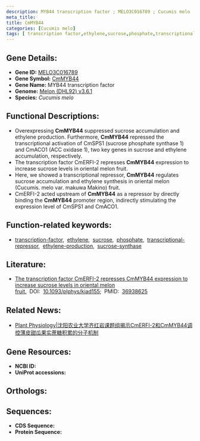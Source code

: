 ```yaml
---
description: MYB44 transcription factor ; MELO3C016789 ; Cucumis melo
meta_title:
title: CmMYB44
categories: [Cucumis melo]
tags: [ transcription factor,ethylene,sucrose,phosphate,transcriptional repressor,ethylene production,sucrose synthase ]
---
```


## Gene Details:
- **Gene ID:**	[MELO3C016789]()
- **Gene Symbol:** <u>CmMYB44</u>
- **Gene Name:** MYB44 transcription factor
- **Genome:** [Melon (DHL92) v3.6.1]()
- **Species:** *Cucumis melo*

## Functional Descriptions:
   - Overexpressing **CmMYB44** suppressed sucrose accumulation and ethylene production. Furthermore, **CmMYB44** repressed the transcriptional activation of CmSPS1 (sucrose phosphate synthase 1) and CmACO1 (ACC oxidase 1), two key genes in sucrose and ethylene accumulation, respectively. 
   - The transcription factor CmERFI-2 represses **CmMYB44** expression to increase sucrose levels in oriental melon fruit.
   - Here, we showed a transcriptional repressor, **CmMYB44** regulates sucrose accumulation and ethylene synthesis in oriental melon (Cucumis. melo var. makuwa Makino) fruit.
   - CmERFI-2 acted upstream of **CmMYB44** as a repressor by directly binding the **CmMYB44** promoter region, indirectly stimulating the expression level of CmSPS1 and CmACO1.

## Function-related keywords:
   - [transcription-factor](/tags/transcription-factor/),&nbsp;&nbsp;[ethylene](/tags/ethylene/),&nbsp;&nbsp;[sucrose](/tags/sucrose/),&nbsp;&nbsp;[phosphate](/tags/phosphate/),&nbsp;&nbsp;[transcriptional-repressor](/tags/transcriptional-repressor/),&nbsp;&nbsp;[ethylene-production](/tags/ethylene-production/),&nbsp;&nbsp;[sucrose-synthase](/tags/sucrose-synthase/)

## Literature:
   - [The transcription factor CmERFI-2 represses CmMYB44 expression to increase sucrose levels in oriental melon fruit.](https://academic.oup.com/plphys/article/192/2/1378/7080808#supplementary-data)&nbsp;&nbsp;DOI:&nbsp;&nbsp;[10.1093/plphys/kiad155](https://academic.oup.com/plphys/article/192/2/1378/7080808#supplementary-data);&nbsp;&nbsp;PMID:&nbsp;&nbsp;[36938625](https://pubmed.ncbi.nlm.nih.gov/36938625/)

## Related News:
   - [Plant Physiology|沈阳农业大学齐红岩课题组揭示CmERFⅠ-2和CmMYB44调控薄皮甜瓜果实蔗糖积累的分子机制](https://mp.weixin.qq.com/s/21slw6DXwLM6b9ROEUdO1w)

## Gene Resources:
- **NCBI ID:**  [](https://www.ncbi.nlm.nih.gov/gene/?term=)
- **UniProt accessions:** [](https://www.uniprot.org/uniprotkb//entry)

## Orthologs:

## Sequences:
- **CDS Sequence:**
- **Protein Sequence:**
